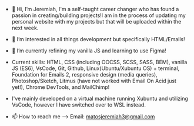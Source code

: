 - 👋 Hi, I’m Jeremiah, I'm a self-taught career changer who has found a passion in creating/building projects!I am in the process of updating my personal website with my projects but that will be uploaded within the next week.
- 👀 I’m interested in all things development but specifically HTML/Emails!
- 🌱 I’m currently refining my vanilla JS and learning to use Figma!
- Current skills: HTML, CSS (including OOCSS, SCSS, SASS, BEM), vanilla JS (ES6), VsCode, Git, Github, Linux(Ubuntu/Xubuntu OS) + terminal, Foundation for Emails 2, responsive design (media queries), Photoshop/Sketch, Litmus (have not worked with Email On Acid just yet!), Chrome DevTools, and MailChimp! 
- I've mainly developed on a virtual machine running Xubuntu and utilizing VsCode, however I have switched over to WSL instead. 

- 📫 How to reach me --> Email: matosjeremiah3@gmail.com

<!---
Jmbriggs3/Jmbriggs3 is a ✨ special ✨ repository because its `README.md` (this file) appears on your GitHub profile.
You can click the Preview link to take a look at your changes.
--->
